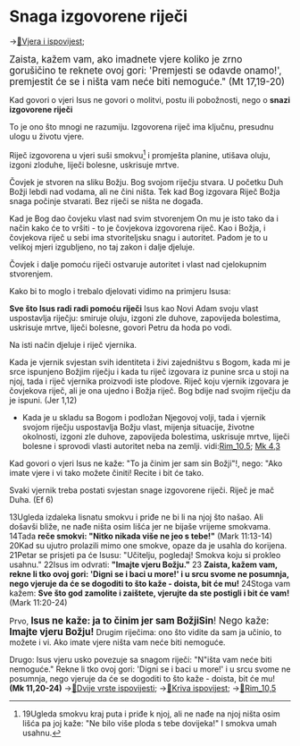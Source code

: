 # Snaga izgovorene riječi
→[📝Vjera i ispovijest](../2.tekstovi/Vjera-i-ispovijest.md);

<big>Zaista, kažem vam, ako imadnete vjere koliko je zrno gorušičino  te reknete ovoj gori: 'Premjesti se odavde onamo!', premjestit  će se i ništa vam neće biti nemoguće."  (Mt 17,19-20)</big>

Kad govori o vjeri Isus ne govori o molitvi, postu ili pobožnosti, nego o **snazi izgovorene riječi**

To je ono što mnogi ne razumiju.
Izgovorena riječ ima  ključnu, presudnu ulogu u životu vjere.

Riječ izgovorena u vjeri suši smokvu[^1] i promješta planine, utišava oluju, izgoni zloduhe, liječi bolesne, uskrisuje mrtve.

<!-- ubaci sa friklik karizmatska web svaštara❗ o autoritetu i ubaci ono što imam na A7 karticama o učenju vjere-->
Čovjek je stvoren na sliku Božju. Bog svojom riječju stvara. U početku  Duh Božji lebdi nad vodama, ali ne čini ništa. Tek kad Bog izgovara Riječ Božja snaga počinje stvarati. Bez riječi se ništa ne događa.

Kad je Bog dao čovjeku vlast nad svim stvorenjem On mu je isto tako da i način kako će to vršiti - to je čovjekova izgovorena riječ. Kao i Božja, i čovjekova riječ u sebi ima stvoriteljsku snagu i autoritet.
Padom je to u velikoj mjeri izgubljeno, no taj zakon i dalje djeluje.

Čovjek i dalje pomoću riječi  ostvaruje autoritet i vlast nad cjelokupnim stvorenjem.

Kako bi to moglo i trebalo djelovati vidimo na primjeru Isusa: 

**Sve što Isus radi radi pomoću riječi**
Isus kao Novi Adam svoju vlast uspostavlja riječju: smiruje oluju, izgoni zle duhove, zapovijeda bolestima, uskrisuje mrtve, liječi bolesne, govori Petru da hoda po vodi.

Na isti način djeluje i riječ vjernika.

Kada je vjernik svjestan svih identiteta i živi zajedništvu s Bogom, kada mi je  srce ispunjeno Božjim riječju i kada tu riječ izgovara iz punine srca u stoji na njoj, tada i riječ vjernika proizvodi iste plodove. Riječ koju vjernik izgovara je čovjekova riječ, ali je ona ujedno i Božja riječ. Bog bdije nad svojim riječju da je ispuni. (Jer 1,12)

- Kada je u skladu sa Bogom i podložan Njegovoj volji, tada i vjernik svojom riječju uspostavlja Božju vlast, mijenja situacije, životne okolnosti, izgoni zle duhove, zapovijeda bolestima, uskrisuje mrtve, liječi bolesne i sprovodi vlasti autoritet neba na zemlji. vidi:[Rim_10,5](3.Biblijski_tekstovi/Rim_10,5.md); [Mk 4,3](3.Biblijski_tekstovi/Mk%204,3%20Prispodoba%20o%20sijaču.md) 

Kad govori o vjeri Isus ne kaže: "To ja činim jer sam sin Božji"!, nego: "Ako imate vjere i vi tako možete činiti! Recite i bit će tako.

Svaki vjernik treba postati svjestan snage izgovorene riječi.
Riječ je mač Duha. (Ef 6)


13Ugleda  izdaleka lisnatu smokvu i priđe ne bi li na njoj što našao. Ali  došavši bliže, ne nađe ništa osim lišća jer ne bijaše vrijeme  smokvama. 14Tada **reče smokvi: "Nitko nikada više ne jeo s tebe!"**  (Mark 11:13-14)
20Kad su ujutro prolazili mimo one smokve, opaze da je usahla do korijena.
21Petar se prisjeti pa će Isusu: "Učitelju, pogledaj! Smokva koju si prokleo usahnu."
22Isus im odvrati: **"Imajte vjeru Božju."**
23 **Zaista, kažem vam, rekne li tko ovoj gori: 'Digni se i baci u more!' i u srcu svome ne posumnja, nego vjeruje da će se dogoditi to što kaže - doista, bit će mu!**
24Stoga vam kažem: **Sve što god zamolite i zaištete, vjerujte da ste postigli i bit će vam!** (Mark 11:20-24)

Prvo, <big>**Isus ne kaže: ja to činim jer sam BožjiSin**! Nego kaže: **Imajte vjeru Božju!**</big>  Drugim riječima: ono što vidite da sam ja učinio, to možete i vi. Ako imate vjere ništa vam neće biti nemoguće.

Drugo: Isus vjeru usko povezuje sa snagom riječi: "N"išta vam neće biti nemoguće." 
Rekne li tko ovoj gori: 'Digni se i baci u more!' i u srcu svome ne posumnja, nego vjeruje da će se dogoditi to što kaže - doista, bit će mu!
**(Mk 11,20-24)**
→[📝Dvije vrste ispovijesti](Dvije%20vrste%20ispovijesti.md);
→[📝Kriva ispovijest](Kriva%20ispovijest.md);
→[📝Rim_10,5](../3.Biblijski_tekstovi/Rim_10,5.md)
<!-- Za dalje vidi i [[Rim 10 - ustima ispovijedati i srcem vjerovati]] -->



[^1]: 19Ugleda smokvu  kraj puta i priđe k njoj, ali ne nađe na njoj ništa osim lišća  pa joj kaže: "Ne bilo više ploda s tebe dovijeka!" I smokva umah  usahnu.